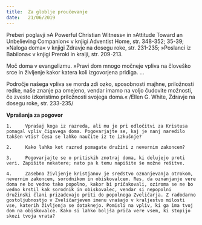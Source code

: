 ```yaml
---
title:  Za globlje proučevanje
date:   21/06/2019
---
```


Preberi poglavji »A Powerful Christian Witness« in »Attitude Toward an Unbelieving Companion« v knjigi Adventist Home, str. 348-352; 35-39; »Naloga doma« v knjigi Zdravje na dosegu roke, str. 231-235; »Poslanci iz Babilona« v knjigi Preroki in kralji, str. 209-213.

Moč doma v evangelizmu. »Pravi dom mnogo močneje vpliva na človeško srce in življenje kakor katera koli izgovorjena pridiga. …

Področje našega vpliva se morda zdi ozko, sposobnosti majhne, priložnosti redke, naše znanje pa omejeno, vendar imamo na voljo čudovite možnosti, če zvesto izkoristimo priložnosti svojega doma.« /Ellen G. White, Zdravje na dosegu roke, str. 233-235/

**Vprašanja za pogovor**

`1. 	Vprašaj koga iz razreda, ali mu je pri odločitvi za Kristusa pomagal vpliv čigavega doma. Pogovarjajte se, kaj je nanj naredilo takšen vtis? Česa se lahko naučite iz te izkušnje?`

`2. 	Kako lahko kot razred pomagate družini z nevernim zakoncem?`

`3. 	Pogovarjajte se o pritiskih znotraj doma, ki delujejo proti veri. Zapišite nekatere; nato pa k temu napišite še možne rešitve.`

`4. 	Zasebno življenje kristjanov je sredstvo oznanjevanja otrokom, nevernim zakoncem, sorodnikom in obiskovalcem. Res, da oznanjanje vere doma ne bo vedno tako popolno, kakor bi pričakovali, oziroma se ne bo vedno krstil kak sorodnik in obiskovalec, vendar si nepopolni družinski člani prizadevajo priti do popolnega Zveličarja. Z radodarno gostoljubnostjo v Zveličarjevem imenu vnašajo v kraljestvo milosti vse, katerih življenja se dotaknejo. Pomisli na vpliv, ki ga ima tvoj dom na obiskovalce. Kako si lahko boljša priča vere vsem, ki stopijo skozi tvoja vrata?`
